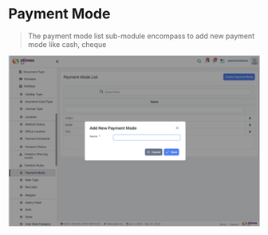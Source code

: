 # Payment Mode
> The payment mode list sub-module encompass to add new payment mode like cash, cheque

![alt text](<../../images/payment mode.png>)

